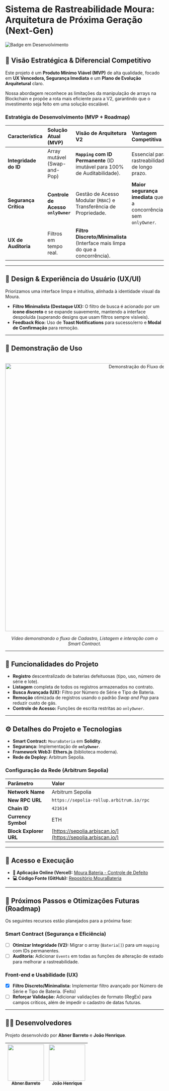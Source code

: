 # Sistema de Rastreabilidade Moura: Arquitetura de Próxima Geração (Next-Gen)

![Badge em Desenvolvimento](https://img.shields.io/static/v1?label=STATUS&message=EM+DESENVOLVIMENTO&color=FFD700&style=for-the-badge)

## 🎯 Visão Estratégica & Diferencial Competitivo

Este projeto é um **Produto Mínimo Viável (MVP)** de alta qualidade, focado em **UX Vencedora, Segurança Imediata** e um **Plano de Evolução Arquitetural** claro.

Nossa abordagem reconhece as limitações da manipulação de arrays na Blockchain e propõe a rota mais eficiente para a V2, garantindo que o investimento seja feito em uma solução escalável.

### Estratégia de Desenvolvimento (MVP + Roadmap)

| Característica | Solução Atual (MVP) | **Visão de Arquitetura V2** | Vantagem Competitiva |
| :--- | :--- | :--- | :--- |
| **Integridade do ID** | Array mutável (Swap-and-Pop) | **`Mapping` com ID Permanente** (ID imutável para 100% de Auditabilidade). | Essencial para rastreabilidade de longo prazo. |
| **Segurança Crítica** | **Controle de Acesso `onlyOwner`** | Gestão de Acesso Modular (`RBAC`) e Transferência de Propriedade. | **Maior segurança imediata** que a concorrência sem `onlyOwner`. |
| **UX de Auditoria** | Filtros em tempo real. | **Filtro Discreto/Minimalista** (Interface mais limpa do que a concorrência). | |

---

## 🎨 Design & Experiência do Usuário (UX/UI)

Priorizamos uma interface limpa e intuitiva, alinhada à identidade visual da Moura.

- **Filtro Minimalista (Destaque UX):** O filtro de busca é acionado por um **ícone discreto** e se expande suavemente, mantendo a interface despoluída (superando designs que usam filtros sempre visíveis).
- **Feedback Rico:** Uso de **Toast Notifications** para sucesso/erro e **Modal de Confirmação** para remoção.

---

## 🎨 Demonstração de Uso

<p align="center">
  <img src="https://raw.githubusercontent.com/AbnerBarretto/MouraDesafio/main/assets/VideoDemonstracaoMoura.gif" alt="Demonstração do Fluxo de Uso" width="850">
</p>

<p align="center"><em>Vídeo demonstrando o fluxo de Cadastro, Listagem e interação com o Smart Contract.</em></p>

---


## 🔨 Funcionalidades do Projeto

- **Registro** descentralizado de baterias defeituosas (tipo, uso, número de série e lote).
- **Listagem** completa de todos os registros armazenados no contrato.
- **Busca Avançada (UX):** Filtro por Número de Série e Tipo de Bateria.
- **Remoção** otimizada de registros usando o padrão *Swap and Pop* para reduzir custo de gás.
- **Controle de Acesso:** Funções de escrita restritas ao `onlyOwner`.

---

## ⚙️ Detalhes do Projeto e Tecnologias

- **Smart Contract:** `MouraBateria` em **Solidity**.
- **Segurança:** Implementação de **`onlyOwner`**.
- **Framework Web3:** **Ethers.js** (biblioteca moderna).
- **Rede de Deploy:** Arbitrum Sepolia.

### Configuração da Rede (Arbitrum Sepolia)

| Parâmetro | Valor |
| :--- | :--- |
| **Network Name** | Arbitrum Sepolia |
| **New RPC URL** | `https://sepolia-rollup.arbitrum.io/rpc` |
| **Chain ID** | `421614` |
| **Currency Symbol** | ETH |
| **Block Explorer URL** | [https://sepolia.arbiscan.io/](https://sepolia.arbiscan.io/) |

---

## 📁 Acesso e Execução

- **🔗 Aplicação Online (Vercel):** [Moura Bateria - Controle de Defeito](https://moura-desafio-3w3j.vercel.app/)
- **💻 Código Fonte (GitHub):** [Repositório MouraBateria](https://github.com/AbnerBarretto/MouraDesafio)

---

## 🚀 Próximos Passos e Otimizações Futuras (Roadmap)

Os seguintes recursos estão planejados para a próxima fase:

### Smart Contract (Segurança e Eficiência)

- [ ] **Otimizar Integridade (V2):** Migrar o array (`Bateria[]`) para um `mapping` com IDs permanentes.
- [ ] **Auditoria:** Adicionar `Events` em todas as funções de alteração de estado para melhorar a rastreabilidade.

### Front-end e Usabilidade (UX)

- [x] **Filtro Discreto/Minimalista:** Implementar filtro avançado por Número de Série e Tipo de Bateria. (Feito)
- [ ] **Reforçar Validação:** Adicionar validações de formato (RegEx) para campos críticos, além de impedir o cadastro de datas futuras.

---

## 👨‍💻 Desenvolvedores

Projeto desenvolvido por **Abner Barreto** e **João Henrique**.

| [<img loading="lazy" src="https://github.com/AbnerBarretto.png" width=115><br><sub>Abner Barreto</sub>](https://github.com/AbnerBarretto) | [<img loading="lazy" src="https://github.com/lordpipoca.png" width=115><br><sub>João Henrique</sub>](https://github.com/lordpipoca) |
| :---: | :---: |

